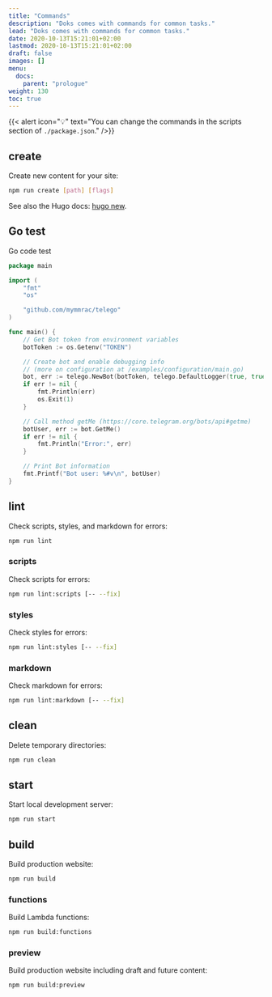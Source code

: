 ```yaml
---
title: "Commands"
description: "Doks comes with commands for common tasks."
lead: "Doks comes with commands for common tasks."
date: 2020-10-13T15:21:01+02:00
lastmod: 2020-10-13T15:21:01+02:00
draft: false
images: []
menu:
  docs:
    parent: "prologue"
weight: 130
toc: true
---
```


{{< alert icon="💡" text="You can change the commands in the scripts section of `./package.json`." />}}

## create

Create new content for your site:

```bash
npm run create [path] [flags]
```

See also the Hugo docs: [hugo new](https://gohugo.io/commands/hugo_new/).

## Go test

Go code test

```go
package main

import (
    "fmt"
    "os"

    "github.com/mymmrac/telego"
)

func main() {
    // Get Bot token from environment variables
    botToken := os.Getenv("TOKEN")

    // Create bot and enable debugging info
    // (more on configuration at /examples/configuration/main.go)
    bot, err := telego.NewBot(botToken, telego.DefaultLogger(true, true))
    if err != nil {
        fmt.Println(err)
        os.Exit(1)
    }

    // Call method getMe (https://core.telegram.org/bots/api#getme)
    botUser, err := bot.GetMe()
    if err != nil {
        fmt.Println("Error:", err)
    }

    // Print Bot information
    fmt.Printf("Bot user: %#v\n", botUser)
}
```

## lint

Check scripts, styles, and markdown for errors:

```bash
npm run lint
```

### scripts

Check scripts for errors:

```bash
npm run lint:scripts [-- --fix]
```

### styles

Check styles for errors:

```bash
npm run lint:styles [-- --fix]
```

### markdown

Check markdown for errors:

```bash
npm run lint:markdown [-- --fix]
```

## clean

Delete temporary directories:

```bash
npm run clean
```

## start

Start local development server:

```bash
npm run start
```

## build

Build production website:

```bash
npm run build
```

### functions

Build Lambda functions:

```bash
npm run build:functions
```

### preview

Build production website including draft and future content:

```bash
npm run build:preview
```
